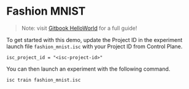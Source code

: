 # Fashion MNIST

> Note: visit [Gitbook HelloWorld](https://app.gitbook.com/o/64KsKPSWF75f79NtpeaI/s/W2SJsSTRiu49SGdYo54w/getting-started-setup/3.-hello-world) for a full guide!

To get started with this demo, update the Project ID in the experiment launch file `fashion_mnist.isc` with your Project ID from Control Plane.

```
isc_project_id = "<isc-project-id>"
```

You can then launch an experiment with the following command.

```bash
isc train fashion_mnist.isc
```
